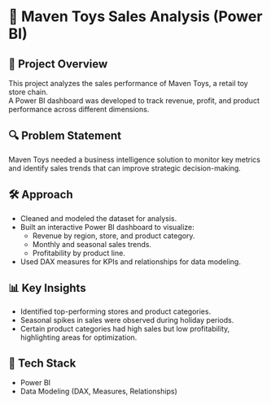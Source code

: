# 🧸 Maven Toys Sales Analysis (Power BI)

## 📌 Project Overview
This project analyzes the sales performance of Maven Toys, a retail toy store chain.  
A Power BI dashboard was developed to track revenue, profit, and product performance across different dimensions.

## 🔍 Problem Statement
Maven Toys needed a business intelligence solution to monitor key metrics and identify sales trends that can improve strategic decision-making.

## 🛠️ Approach
- Cleaned and modeled the dataset for analysis.  
- Built an interactive Power BI dashboard to visualize:  
  - Revenue by region, store, and product category.  
  - Monthly and seasonal sales trends.  
  - Profitability by product line.  
- Used DAX measures for KPIs and relationships for data modeling.

## 📊 Key Insights
- Identified top-performing stores and product categories.  
- Seasonal spikes in sales were observed during holiday periods.  
- Certain product categories had high sales but low profitability, highlighting areas for optimization.

## 🧰 Tech Stack
- Power BI  
- Data Modeling (DAX, Measures, Relationships) 
